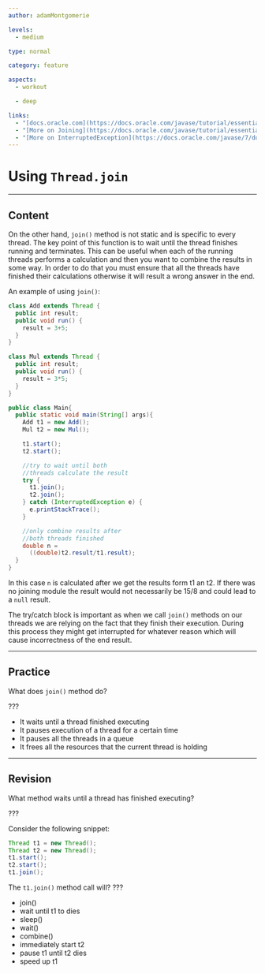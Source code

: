 ```yaml
---
author: adamMontgomerie

levels:
  - medium

type: normal

category: feature

aspects:
  - workout

  - deep

links:
  - "[docs.oracle.com](https://docs.oracle.com/javase/tutorial/essential/concurrency/join.html){website}"
  - "[More on Joining](https://docs.oracle.com/javase/tutorial/essential/concurrency/join.html){website}"
  - "[More on InterruptedException](https://docs.oracle.com/javase/7/docs/api/java/lang/InterruptedException.html){website}"
---
```


# Using `Thread.join`

---

## Content

On the other hand, `join()` method is not static and is specific to every thread. The key point of this function is to wait until the thread finishes running and terminates. This can be useful when each of the running threads performs a calculation and then you want to combine the results in some way. In order to do that you must ensure that all the threads have finished their calculations otherwise it will result a wrong answer in the end.

An example of using `join()`:

```java
class Add extends Thread {
  public int result;
  public void run() {
    result = 3+5;
  }
}

class Mul extends Thread {
  public int result;
  public void run() {
    result = 3*5;
  }
}

public class Main{
  public static void main(String[] args){
    Add t1 = new Add();
    Mul t2 = new Mul();

    t1.start();
    t2.start();

    //try to wait until both
    //threads calculate the result
    try {
      t1.join();
      t2.join();
    } catch (InterruptedException e) {
      e.printStackTrace();
    }

    //only combine results after
    //both threads finished
    double n = 
      ((double)t2.result/t1.result);
  }
}
```

In this case `n` is calculated after we get the results form t1 an t2. If there was no joining module the result would not necessarily be 15/8 and could lead to a `null` result.

The try/catch block is important as when we call `join()` methods on our threads we are relying on the fact that they finish their execution. During this process they might get interrupted for whatever reason which will cause incorrectness of the end result.

---

## Practice

What does `join()` method do?

???

- It waits until a thread finished executing
- It pauses execution of a thread for a certain time
- It pauses all the threads in a queue
- It frees all the resources that the current thread is holding

---

## Revision

What method waits until a thread has finished executing?

???

Consider the following snippet:

```java
Thread t1 = new Thread();
Thread t2 = new Thread();
t1.start();
t2.start();
t1.join();
```

The `t1.join()` method call will? ???

- join()
- wait until t1 to dies
- sleep()
- wait()
- combine()
- immediately start t2
- pause t1 until t2 dies
- speed up t1
